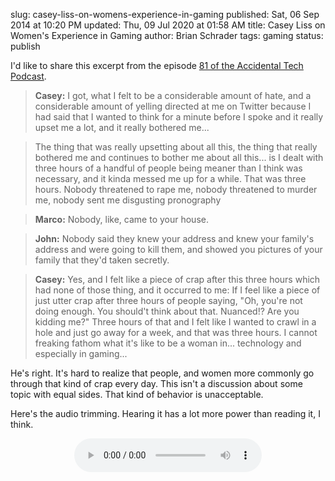 slug: casey-liss-on-womens-experience-in-gaming
published: Sat, 06 Sep 2014 at 10:20 PM
updated: Thu, 09 Jul 2020 at 01:58 AM
title: Casey Liss on Women's Experience in Gaming
author: Brian Schrader
tags: gaming
status: publish

I'd like to share this excerpt from the episode [81 of the Accidental Tech Podcast][atp81].

[atp81]: http://atp.fm/episodes/81

> **Casey:** I got, what I felt to be a considerable amount of hate, and a considerable amount of yelling directed at me on Twitter because I had said that I wanted to think for a minute before I spoke and it really upset me a lot, and it really bothered me...

> The thing that was really upsetting about all this, the thing that really bothered me and continues to bother me about all this... is I dealt with three hours of a handful of people being  meaner than I think was necessary, and it kinda messed me up for a while. That was three hours. Nobody threatened to rape me, nobody threatened to murder me, nobody sent me disgusting pronography

> **Marco:** Nobody, like, came to your house.

> **John:** Nobody said they knew your address and knew your family's address and were going to kill them, and showed you pictures of your family that they'd taken secretly.

> **Casey:** Yes, and I felt like a piece of crap after this three hours which had none of those thing, and it occurred to me: If I feel like a piece of just utter crap after three hours of people saying, "Oh, you're not doing enough. You should't think about that. Nuanced!? Are you kidding me?" Three hours of that and I felt like I wanted to crawl in a hole and just go away for a week, and that was three hours. I cannot freaking fathom what it's like to be a woman in... technology and especially in gaming...

He's right. It's hard to realize that people, and women more commonly go through that kind of crap every day. This isn't a discussion about some topic with equal sides. That kind of behavior is unacceptable.

Here's the audio trimming. Hearing it has a lot more power than reading it, I think.

<center>
<audio controls>
  <source src="http://brianschrader.com/audio/atp81_women_in_gaming.mp3" type="audio/mpeg">
  Your browser does not support the audio tag.
</audio>
</center>
